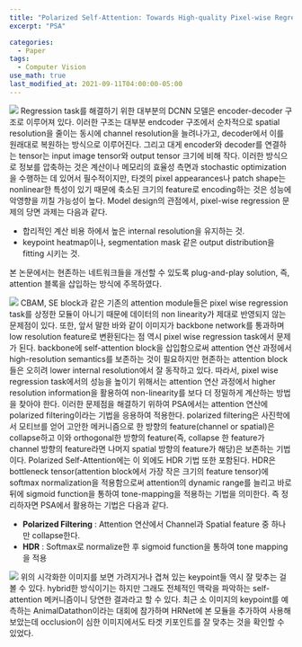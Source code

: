 ```yaml
---
title: "Polarized Self-Attention: Towards High-quality Pixel-wise Regression"
excerpt: "PSA"

categories:
  - Paper
tags:
  - Computer Vision
use_math: true
last_modified_at: 2021-09-11T04:00:00-05:00
---
```


![](https://images.velog.io/images/shjas94/post/d4162b0b-31d9-487b-8018-b7ee972f1d35/image.png)
Regression task를 해결하기 위한 대부분의 DCNN 모델은 encoder-decoder 구조로 이루어져 있다. 이러한 구조는 대부분 endcoder 구조에서 순차적으로 spatial resolution을 줄이는 동시에 channel resolution을 늘려나가고, decoder에서 이를 원래대로 복원하는 방식으로 이루어진다. 그리고 대게 encoder와 decoder를 연결하는 tensor는 input image tensor와 output tensor 크기에 비해 작다. 이러한 방식으로 정보를 압축하는 것은 계산이나 메모리의 효율성 측면과 stochastic optimization을 수행하는 데 있어서 필수적이지만, 타겟의 pixel appearances나 patch shape는 nonlinear한 특성이 있기 때문에 축소된 크기의 feature로 encoding하는 것은 성능에 악영향을 끼칠 가능성이 높다.
Model design의 관점에서, pixel-wise regression 문제의 당면 과제는 다음과 같다.

- 합리적인 계산 비용 하에서 높은 internal resolution을 유지하는 것.
- keypoint heatmap이나, segmentation mask 같은 output distribution을 fitting 시키는 것.

본 논문에서는 현존하는 네트워크들을 개선할 수 있도록 plug-and-play solution, 즉, attention 블록을 삽입하는 방식에 주목하였다.

![](https://images.velog.io/images/shjas94/post/afe20e51-dda1-4ffb-8f11-77fc278ab4e0/image.png)
CBAM, SE block과 같은 기존의 attention module들은 pixel wise regression task를 상정한 모듈이 아니기 때문에 데이터의 non linearity가 제대로 반영되지 않는 문제점이 있다.
또한, 앞서 말한 바와 같이 이미지가 backbone network를 통과하며 low resolution feature로 변환된다는 점 역시 pixel wise regression task에서 문제가 된다. backbone에 self-attention block을 삽입함으로써 attention 연산 과정에서 high-resolution semantics를 보존하는 것이 필요하지만 현존하는 attention block들은 오히려 lower internal resolution에서 잘 동작하고 있다. 따라서, pixel wise regression task에서의 성능을 높이기 위해서는 attention 연산 과정에서 higher resolution information을 활용하여 non-linearity를 보다 더 정밀하게 계산하는 방법을 찾아야 한다.
이러한 문제점을 해결하기 위하여 PSA에서는 attention 연산에 polarized filtering이라는 기법을 응용하여 적용한다. polarized filtering은 사진학에서 모티브를 얻어 고안한 메커니즘으로 한 방향의 feature(channel or spatial)은 collapse하고 이와 orthogonal한 방향의 feature(즉, collapse 한 feature가 channel 방향의 feature라면 나머지 spatial 방향의 feature가 해당)은 보존하는 기법이다.
Polarized Self-Attention에는 이 외에도 HDR 기법 또한 포함된다. HDR은 bottleneck tensor(attention block에서 가장 작은 크기의 feature tensor)에 softmax normalization을 적용함으로써 attention의 dynamic range를 늘리고 바로 뒤에 sigmoid function을 통하여 tone-mapping을 적용하는 기법을 의미한다.
즉 정리하자면 PSA에서 활용하는 기법은 다음과 같다.

- **Polarized Filtering** : Attention 연산에서 Channel과 Spatial feature 중 하나만 collapse한다.
- **HDR** : Softmax로 normalize한 후 sigmoid function을 통하여 tone mapping을 적용

![](https://images.velog.io/images/shjas94/post/8c1a677a-c4ff-44b4-86b3-9e91348de0e5/image.png)
위의 시각화한 이미지를 보면 가려지거나 겹쳐 있는 keypoint들 역시 잘 맞추는 걸 볼 수 있다. hybrid한 방식이기는 하지만 그래도 전체적인 맥락을 파악하는 self-attention 메커니즘이니 당연한 결과라고 할 수 있다.
최근 소 이미지의 keypoint를 예측하는 AnimalDatathon이라는 대회에 참가하며 HRNet에 본 모듈을 추가하여 사용해 보았는데 occlusion이 심한 이미지에서도 타겟 키포인트를 잘 맞추는 것을 확인할 수 있었다.
